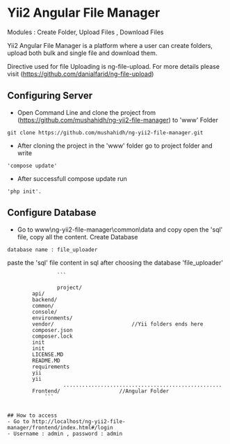 Yii2 Angular File Manager
==================================================														

Modules : Create Folder, Upload Files ,  Download Files
														
Yii2 Angular File Manager is a platform where a user can create folders, upload both bulk and single file and download them.
											
																																							
Directive used for file Uploading is ng-file-upload. For more details please visit (https://github.com/danialfarid/ng-file-upload)

## Configuring Server
- Open Command Line and clone the project from (https://github.com/mushahidh/ng-yii2-file-manager) to 'www' Folder
```
git clone https://github.com/mushahidh/ng-yii2-file-manager.git
```
- After cloning the project in the 'www' folder go to project folder and write 
```
'compose update'
```
- After successfull compose update run 
```
'php init'.
```

## Configure Database					
- Go to www\ng-yii2-file-manager\common\data and copy open the 'sql' file, copy all the content. Create Database 
```
database name : file_uploader
```
paste the 'sql' file content in sql after choosing the database 'file_uploader'
```
				```
																
				project/
		api/
		backend/	
		common/  
		console/
		environments/							
		vendor/							//Yii folders ends here
		composer.json
		composer.lock
		init
		init
		LICENSE.MD
		README.MD
		requirements
		yii
		yii
		          ...................................................
		Frontend/					//Angular Folder
			```
					

## How to access
- Go to http://localhost/ng-yii2-file-manager/frontend/index.html#/login 
- Username : admin , password : admin
											
						
					
					
	